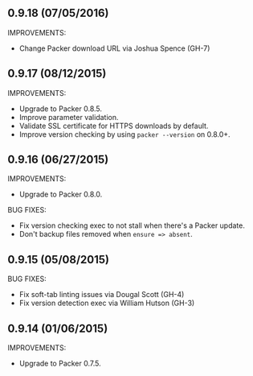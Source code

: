 ## 0.9.18 (07/05/2016)

IMPROVEMENTS:

* Change Packer download URL via Joshua Spence (GH-7)

## 0.9.17 (08/12/2015)

IMPROVEMENTS:

* Upgrade to Packer 0.8.5.
* Improve parameter validation.
* Validate SSL certificate for HTTPS downloads by default.
* Improve version checking by using `packer --version` on 0.8.0+.

## 0.9.16 (06/27/2015)

IMPROVEMENTS:

* Upgrade to Packer 0.8.0.

BUG FIXES:

* Fix version checking exec to not stall when there's a Packer update.
* Don't backup files removed when `ensure => absent`.

## 0.9.15 (05/08/2015)

BUG FIXES:

* Fix soft-tab linting issues via Dougal Scott (GH-4)
* Fix version detection exec via William Hutson (GH-3)

## 0.9.14 (01/06/2015)

IMPROVEMENTS:

* Upgrade to Packer 0.7.5.
